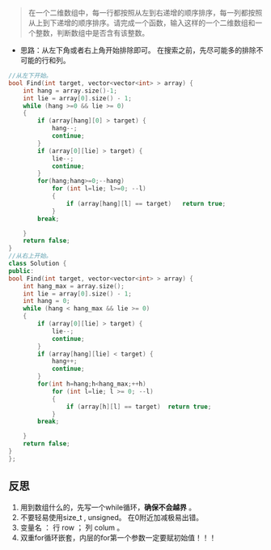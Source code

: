>在一个二维数组中，每一行都按照从左到右递增的顺序排序，每一列都按照从上到下递增的顺序排序。请完成一个函数，输入这样的一个二维数组和一个整数，判断数组中是否含有该整数。

- 思路：从左下角或者右上角开始排除即可。 在搜索之前，先尽可能多的排除不可能的行和列。

```cpp
//从左下开始。
bool Find(int target, vector<vector<int> > array) {
	int hang = array.size()-1;
	int lie = array[0].size() - 1;
	while (hang >=0 && lie >= 0)
	{
		if (array[hang][0] > target) {
			hang--;
			continue;
		}
		if (array[0][lie] > target) {
			lie--;
			continue;
		}
		for(hang;hang>=0;--hang)
			for (int l=lie; l>=0; --l)
			{
				if (array[hang][l] == target)	return true;
			}
		break;

	}
	return false;
}
//从右上开始。
class Solution {
public:
bool Find(int target, vector<vector<int> > array) {
	int hang_max = array.size();
	int lie = array[0].size() - 1;
	int hang = 0;
	while (hang < hang_max && lie >= 0)
	{
		if (array[0][lie] > target) {
			lie--;
			continue;
		}
		if (array[hang][lie] < target) {
			hang++;
			continue;
		}
		for(int h=hang;h<hang_max;++h)
			for (int l=lie; l >= 0; --l)
			{
				if (array[h][l] == target)	return true;
			}
		break;

	}
	return false;
}
};
```

## 反思

1. 用到数组什么的，先写一个while循环，**确保不会越界** 。
2. 不要轻易使用size_t , unsigned。 在0附近加减极易出错。
3. 变量名 ： 行 row ； 列 colum 。
4. 双重for循环嵌套，内层的for第一个参数一定要赋初始值！！！
